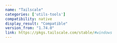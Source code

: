 ```yaml
---
name: "Tailscale"
categories: ['utils-tools']
compatibility: native
display_result: "Compatible"
version_from: "1.74.0"
link: https://pkgs.tailscale.com/stable/#windows
---
```

